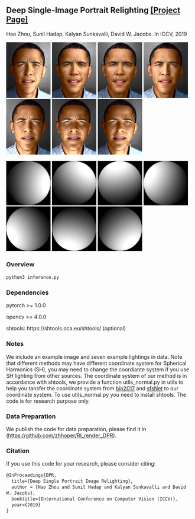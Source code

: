 <!--<h3><b>DPR</b></h3>-->
## <b>Deep Single-Image Portrait Relighting</b> [[Project Page]](http://zhhoper.github.io/dpr.html) <br>
Hao Zhou, Sunil Hadap, Kalyan Sunkavalli, David W. Jacobs. In ICCV, 2019

<p><img src="result_512/obama/0.jpg" width="120px" >
<img src="result_512/obama/1.jpg" width="120px" >
<img src="result_512/obama/2.jpg" width="120x" >
<img src="result_512/obama/3.jpg" width="120px" >
<img src="result_512/obama/4.jpg" width="120px" >
<img src="result_512/obama/5.jpg" width="120px" >
<img src="result_512/obama/6.jpg" width="120px" >
</p>
<p><img src="data/example_light/rotate_light_3/visualize/light_00.png" width="120px" >
<img src="data/example_light/rotate_light_3/visualize/light_01.png" width="120px" >
<img src="data/example_light/rotate_light_3/visualize/light_02.png" width="120x" >
<img src="data/example_light/rotate_light_3/visualize/light_03.png" width="120px" >
<img src="data/example_light/rotate_light_3/visualize/light_04.png" width="120px" >
<img src="data/example_light/rotate_light_3/visualize/light_05.png" width="120px" >
<img src="data/example_light/rotate_light_3/visualize/light_06.png" width="120px" >
</p>

### Overview
```bash
python3 inference.py
```

### Dependencies ###
<p> pytorch >= 1.0.0 </p>
<p> opencv >= 4.0.0 </p>
<P> shtools: https://shtools.oca.eu/shtools/ (optional)</p>

### Notes
We include an example image and seven example lightings in data. Note that different methods may have different coordinate system for Spherical Harmonics (SH), you may need to change the coordiante system if you use SH lighting from other sources. The coordinate system of our method is in accordance with shtools, we provide a function utils_normal.py in utils to help you tansfer the coordinate system from [bip2017](https://gravis.dmi.unibas.ch/PMM/data/bip/) and [sfsNet](https://senguptaumd.github.io/SfSNet/) to our coordinate system. To use utils_normal.py you need to install shtools. The code is for research purpose only.

### Data Preparation
We publish the code for data preparation, please find it in (https://github.com/zhhoper/RI_render_DPR).

### Citation
If you use this code for your research, please consider citing:
```
@InProceedings{DPR,
  title={Deep Single Portrait Image Relighting},
  author = {Hao Zhou and Sunil Hadap and Kalyan Sunkavalli and David W. Jacobs},
  booktitle={International Conference on Computer Vision (ICCV)},
  year={2019}
}
```
